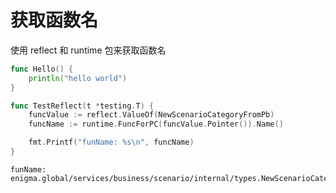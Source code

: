# 获取函数名
使用 reflect 和 runtime 包来获取函数名

```go
func Hello() {
	println("hello world")
}

func TestReflect(t *testing.T) {
	funcValue := reflect.ValueOf(NewScenarioCategoryFromPb)
	funcName := runtime.FuncForPC(funcValue.Pointer()).Name()

	fmt.Printf("funName: %s\n", funcName)
}
```

```shell
funName: enigma.global/services/business/scenario/internal/types.NewScenarioCategoryFromPb
```